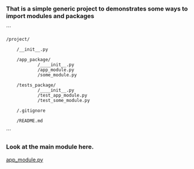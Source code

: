 ### That is a simple generic project to demonstrates some ways to import modules and packages

´´´
    
    /project/
    
        /__init__.py

        /app_package/
                /____init__.py
                /app_module.py
                /some_module.py

        /tests_package/
                /____init__.py
                /test_app_module.py
                /test_some_module.py

        /.gitignore
        
        /README.md
´´´

### Look at the main module here.
<a href="app_package/app_module.py">app_module.py</a>

